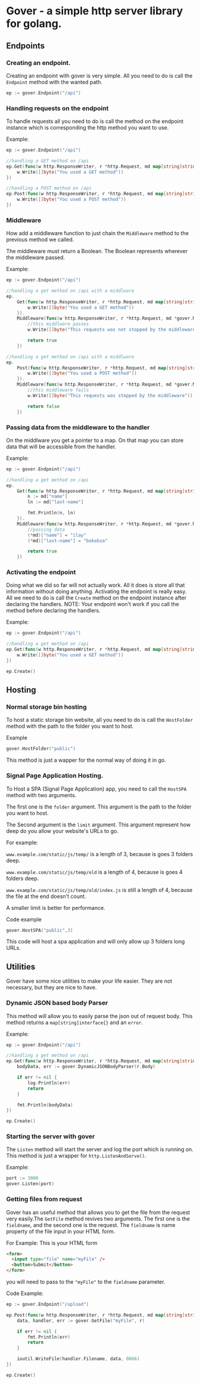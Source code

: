 # Gover - a simple http server library for golang.

## Endpoints
### Creating an endpoint.
Creating an endpoint with gover is very simple. All you need to do is call the `Endpoint` method with the wanted path.
```go
ep := gover.Endpoint("/api")
```
### Handling requests on the endpoint
To handle requests all you need to do is call the method on the endpoint instance which is corresponding the http method you want to use.

Example:
```go
ep := gover.Endpoint("/api")

//handling a GET method on /api
ep.Get(func(w http.ResponseWriter, r *http.Request, md map[string]string) {
	w.Write([]byte("You used a GET method"))
})

//handling a POST method on /api
ep.Post(func(w http.ResponseWriter, r *http.Request, md map[string]string) {
	w.Write([]byte("You used a POST method"))
})
```

### Middleware
How add a middleware function to just chain the `Middleware` method to the previous method we called.

The middleware must return a Boolean. The Boolean represents wherever the middleware passed.

Example:
```go
ep := gover.Endpoint("/api")

//handling a get method on /api with a middlware
ep.
	Get(func(w http.ResponseWriter, r *http.Request, md map[string]string) {
		w.Write([]byte("You used a GET method"))
	}).
	Middleware(func(w http.ResponseWriter, r *http.Request, md *gover.MiddlewareData) bool {
		//this middlware passes
		w.Write([]byte("This requests was not stopped by the middleware \n"))

		return true
	})

//handling a get method on /api with a middlware
ep.
	Post(func(w http.ResponseWriter, r *http.Request, md map[string]string) {
		w.Write([]byte("You used a POST method"))
	}).
	Middleware(func(w http.ResponseWriter, r *http.Request, md *gover.MiddlewareData) bool {
		//this middleware fails
		w.Write([]byte("This requests was stopped by the middleware"))

		return false
	})
```
### Passing data from the middleware to the handler
On the middlware you get a pointer to a map. 
On that map you can store data that will be accessible from the handler.
 
Example:
```go
ep := gover.Endpoint("/api")

//handling a get method on /api
ep.
	Get(func(w http.ResponseWriter, r *http.Request, md map[string]string) {
		n := md["name"]
		ln := md["last-name"]

		fmt.Println(n, ln)
	}).
	Middleware(func(w http.ResponseWriter, r *http.Request, md *gover.MiddlewareData) bool {
		//passing data
		(*md)["name"] = "ilay"
		(*md)["last-name"] = "bokobza"

		return true
	})
```
### Activating the endpoint
Doing what we did so far will not actually work. All it does is store all that information without doing anything. Activating the endpoint is really easy. All we need to do is call the `Create` method on the endpoint instance after declaring the handlers. NOTE: Your endpoint won't work if you call the method before declaring the handlers.

Example:
```go
ep := gover.Endpoint("/api")

//handling a get method on /api
ep.Get(func(w http.ResponseWriter, r *http.Request, md map[string]string) {
	w.Write([]byte("You used a GET method"))
})

ep.Create()
``` 
## Hosting
### Normal storage bin hosting
To host a static storage bin website, all you need to do is call the `HostFolder` method with the path to the folder you want to host.

Example
```go
gover.HostFolder("public")
```

This method is just a wapper for the normal way of doing it in go.

### Signal Page Application Hosting.
To Host a SPA (Signal Page Application) app, you need to call the `HostSPA` method with two arguments. 

The first one is the `folder` argument. This argument is the path to the folder you want to host.

The Second argument is the `limit` argument. This argument represent how deep do you allow your website's URLs to go.

For example:

`www.example.com/static/js/temp/` is a length of 3, because is goes 3 folders deep.

`www.example.com/static/js/temp/old` is a length of 4, because is goes 4 folders deep.

`www.example.com/static/js/temp/old/index.js` is still a length of 4, because the file at the end doesn't count.

A smaller limit is better for performance.

Code example
```go
gover.HostSPA("public",3)
```
This code will host a spa application and will only allow up 3 folders long URLs.
## Utilities
Gover have some nice utilities to make your life easier. They are not necessary, but they are nice to have.

### Dynamic JSON based body Parser
This method will allow you to easily parse the json out of request body. This method returns a `map[string]interface{}` and an `error`.

Example:
```go
ep := gover.Endpoint("/api")

//handling a get method on /api
ep.Get(func(w http.ResponseWriter, r *http.Request, md map[string]string) {
	bodyData, err := gover.DynamicJSONBodyParser(r.Body)

	if err != nil {
		log.Println(err)
		return
	}

	fmt.Println(bodyData)
})

ep.Create()
```
### Starting the server with gover
The `Listen` method will start the server and log the port which is running on. This method is just a wrapper for `http.ListenAndServe()`.

Example:
```go
port := 3000
gover.Listen(port)
```

### Getting files from request
Gover has an useful method that allows you to get the file from the request very easily.The `GetFile` method revives two arguments. The first one is the `fieldname`, and the second one is the request.
The `fieldname` is name property of the file input in your HTML form.

For Example: This is your HTML form
```html
<form>
  <input type="file" name="myFile" />
  <button>Submit</button>
</form>
```
you will need to pass to the `"myFile"` to the `fieldname` parameter.

Code Example:
```go
ep := gover.Endpoint("/upload")

ep.Post(func(w http.ResponseWriter, r *http.Request, md map[string]string) {
	data, handler, err := gover.GetFile("myFile", r)

	if err != nil {
		fmt.Println(err)
		return
	}

	ioutil.WriteFile(handler.Filename, data, 0666)
})

ep.Create()
```